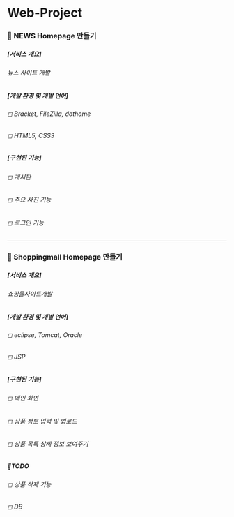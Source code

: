 Web-Project
=============

###  📰 NEWS Homepage 만들기     

##### [서비스 개요]
###### 뉴스 사이트 개발     
##### [개발 환경 및 개발 언어]
###### ◻ Bracket, FileZilla, dothome  
###### ◻ HTML5, CSS3  

##### **[구현된 기능]**    
###### ◻ 게시판
###### ◻ 주요 사진 기능
###### ◻ 로그인 기능




***
###  🛒 Shoppingmall Homepage 만들기

##### [서비스 개요]
###### 쇼핑몰사이트개발
##### [개발 환경 및 개발 언어]
###### ◻ eclipse, Tomcat, Oracle
###### ◻ JSP

##### **[구현된 기능]**    
###### ◻ 메인 화면
###### ◻ 상품 정보 입력 및 업로드
###### ◻ 상품 목록 상세 정보 보여주기

##### 📑TODO
###### ◻ 상품 삭제 기능
###### ◻ DB 
